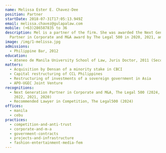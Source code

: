 ```yaml
---
name: Melissa Ester E. Chavez-Dee
position: Partner
startDate: 2018-07-31T17:05:13.949Z
email: melissa.chavez@gulapalaw.com
mobile: (+63)286587835 to 36
description: Mel is a partner of the firm. She was awarded the Next Generation
  Partner in Corporate and M&A award by The Legal 500 in 2020, 2021, and 2022.
image: /img/1-melissa.jpg
admissions:
  - Philippine Bar, 2012
education:
  - Ateneo de Manila University School of Law, Juris Doctor, 2011 (Second Honors)
matters:
  - Acquisition by Densan of a minority stake in CBCI
  - Capital restructuring of CCL Philippines
  - Restructuring of investments of a sovereign government in Asia
  - APO-UGEC Joint Venture
recognitions:
  - Next Generation Partner in Corporate and M&A, The Legal 500 (2024, 2023,
    2022, 2021, 2020)
  - Recommended Lawyer in Competition, The Legal500 (2024)
offices:
  - manila
  - cebu
practices:
  - competition-and-anti-trust
  - corporate-and-m-a
  - government-contracts
  - projects-and-infrastructure
  - fashion-entertainment-media-fem
---
```


